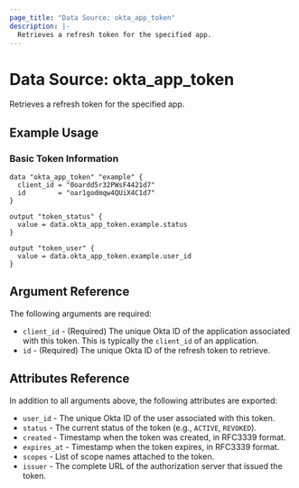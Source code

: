 ```yaml
---
page_title: "Data Source: okta_app_token"
description: |-
  Retrieves a refresh token for the specified app.
---
```


# Data Source: okta_app_token
 
Retrieves a refresh token for the specified app.

## Example Usage

### Basic Token Information

```hcl
data "okta_app_token" "example" {
  client_id = "0oardd5r32PWsF4421d7"
  id        = "oar1godmqw4QUiX4C1d7"
}

output "token_status" {
  value = data.okta_app_token.example.status
}

output "token_user" {
  value = data.okta_app_token.example.user_id
}
```

## Argument Reference

The following arguments are required:

* `client_id` - (Required) The unique Okta ID of the application associated with this token. This is typically the `client_id` of an application.
* `id` - (Required) The unique Okta ID of the refresh token to retrieve.

## Attributes Reference

In addition to all arguments above, the following attributes are exported:

* `user_id` - The unique Okta ID of the user associated with this token.
* `status` - The current status of the token (e.g., `ACTIVE`, `REVOKED`).
* `created` - Timestamp when the token was created, in RFC3339 format.
* `expires_at` - Timestamp when the token expires, in RFC3339 format.
* `scopes` - List of scope names attached to the token.
* `issuer` - The complete URL of the authorization server that issued the token.
